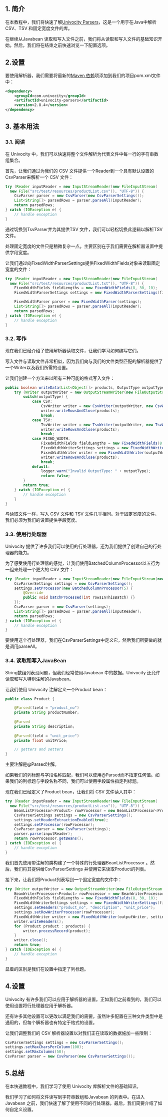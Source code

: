 ## 1. 简介

在本教程中，我们将快速了解[Univocity Parsers](https://www.univocity.com/pages/univocity_parsers_tutorial.html)，这是一个用于在Java中解析 CSV、TSV 和固定宽度文件的库。

在继续从Javabean 读取和写入文件之前，我们将从读取和写入文件的基础知识开始。然后，我们将在结束之前快速浏览一下配置选项。

## 2.设置

要使用解析器，我们需要将最新的[Maven 依赖](https://search.maven.org/artifact/com.univocity/univocity-parsers)项添加到我们的项目pom.xml文件中：

```xml
<dependency>
    <groupId>com.univocity</groupId>
    <artifactId>univocity-parsers</artifactId>
    <version>2.8.4</version>
</dependency>
```

## 3. 基本用法

### 3.1. 阅读

在 Univocity 中，我们可以快速将整个文件解析为代表文件中每一行的字符串数组集合。

首先，让我们通过为我们的 CSV 文件提供一个Reader到一个具有默认设置的CsvParser来解析一个 CSV 文件：

```java
try (Reader inputReader = new InputStreamReader(new FileInputStream(
  new File("src/test/resources/productList.csv")), "UTF-8")) {
    CsvParser parser = new CsvParser(new CsvParserSettings());
    List<String[]> parsedRows = parser.parseAll(inputReader);
    return parsedRows;
} catch (IOException e) {
    // handle exception
}
```

通过切换到TsvParser并为其提供TSV 文件，我们可以轻松切换此逻辑以解析TSV 文件。

处理固定宽度的文件只是稍微复杂一点。主要区别在于我们需要在解析器设置中提供字段宽度。

让我们通过向FixedWidthParserSettings提供FixedWidthFields对象来读取固定宽度的文件：

```java
try (Reader inputReader = new InputStreamReader(new FileInputStream(
  new File("src/test/resources/productList.txt")), "UTF-8")) {
    FixedWidthFields fieldLengths = new FixedWidthFields(8, 30, 10);
    FixedWidthParserSettings settings = new FixedWidthParserSettings(fieldLengths);

    FixedWidthParser parser = new FixedWidthParser(settings);
    List<String[]> parsedRows = parser.parseAll(inputReader);
    return parsedRows;
} catch (IOException e) {
    // handle exception
}
```

### 3.2. 写作

现在我们已经介绍了使用解析器读取文件，让我们学习如何编写它们。

写入文件与读取文件非常相似，因为我们向与我们的文件类型匹配的解析器提供了一个Writer以及我们所需的设置。

让我们创建一个方法来以所有三种可能的格式写入文件：

```java
public boolean writeData(List<Object[]> products, OutputType outputType, String outputPath) {
    try (Writer outputWriter = new OutputStreamWriter(new FileOutputStream(new File(outputPath)),"UTF-8")){
        switch(outputType) {
            case CSV:
                CsvWriter writer = new CsvWriter(outputWriter, new CsvWriterSettings());
                writer.writeRowsAndClose(products);
                break;
            case TSV:
                TsvWriter writer = new TsvWriter(outputWriter, new TsvWriterSettings());
                writer.writeRowsAndClose(products);
                break;
            case FIXED_WIDTH:
                FixedWidthFields fieldLengths = new FixedWidthFields(8, 30, 10);
                FixedWidthWriterSettings settings = new FixedWidthWriterSettings(fieldLengths);
                FixedWidthWriter writer = new FixedWidthWriter(outputWriter, settings);
                writer.writeRowsAndClose(products);
                break;
            default:
                logger.warn("Invalid OutputType: " + outputType);
                return false;
        }
        return true;
    } catch (IOException e) {
        // handle exception
    }
}
```

与读取文件一样，写入 CSV 文件和 TSV 文件几乎相同。对于固定宽度的文件，我们必须为我们的设置提供字段宽度。

### 3.3. 使用行处理器

Univocity 提供了许多我们可以使用的行处理器，还为我们提供了创建自己的行处理器的能力。

为了感受使用行处理器的感觉，让我们使用BatchedColumnProcessor以五行为一组来处理一个更大的 CSV 文件：

```java
try (Reader inputReader = new InputStreamReader(new FileInputStream(new File(relativePath)), "UTF-8")) {
    CsvParserSettings settings = new CsvParserSettings();
    settings.setProcessor(new BatchedColumnProcessor(5) {
        @Override
        public void batchProcessed(int rowsInThisBatch) {}
    });
    CsvParser parser = new CsvParser(settings);
    List<String[]> parsedRows = parser.parseAll(inputReader);
    return parsedRows;
} catch (IOException e) {
    // handle exception
}
```

要使用这个行处理器，我们在CsvParserSettings中定义它，然后我们所要做的就是调用parseAll。

### 3.4. 读取和写入JavaBean

String数组列表没问题，但我们经常使用Javabean 中的数据。Univocity 还允许读取和写入特别注解的Javabean。

让我们使用 Univocity 注解定义一个Product bean：

```java
public class Product {

    @Parsed(field = "product_no")
    private String productNumber;
    
    @Parsed
    private String description;
    
    @Parsed(field = "unit_price")
    private float unitPrice;

    // getters and setters
}
```

主要注解是@Parsed注解。

如果我们的列标题与字段名称匹配，我们可以使用@Parsed而不指定任何值。如果我们的列标题与字段名称不同，我们可以使用字段属性指定列标题。

现在我们已经定义了Product bean，让我们将 CSV 文件读入其中：

```java
try (Reader inputReader = new InputStreamReader(new FileInputStream(
  new File("src/test/resources/productList.csv")), "UTF-8")) {
    BeanListProcessor<Product> rowProcessor = new BeanListProcessor<Product>(Product.class);
    CsvParserSettings settings = new CsvParserSettings();
    settings.setHeaderExtractionEnabled(true);
    settings.setProcessor(rowProcessor);
    CsvParser parser = new CsvParser(settings);
    parser.parse(inputReader);
    return rowProcessor.getBeans();
} catch (IOException e) {
    // handle exception
}
```

我们首先使用带注解的类构建了一个特殊的行处理器BeanListProcessor 。然后，我们将其提供给CsvParserSettings 并使用它来读取Product的列表。

接下来，让我们将Product列表写到一个固定宽度的文件中：

```java
try (Writer outputWriter = new OutputStreamWriter(new FileOutputStream(new File(outputPath)), "UTF-8")) {
    BeanWriterProcessor<Product> rowProcessor = new BeanWriterProcessor<Product>(Product.class);
    FixedWidthFields fieldLengths = new FixedWidthFields(8, 30, 10);
    FixedWidthWriterSettings settings = new FixedWidthWriterSettings(fieldLengths);
    settings.setHeaders("product_no", "description", "unit_price");
    settings.setRowWriterProcessor(rowProcessor);
    FixedWidthWriter writer = new FixedWidthWriter(outputWriter, settings);
    writer.writeHeaders();
    for (Product product : products) {
        writer.processRecord(product);
    }
    writer.close();
    return true;
} catch (IOException e) {
    // handle exception
}
```

显着的区别是我们在设置中指定了列标题。

## 4.设置

Univocity 有许多我们可以应用于解析器的设置。正如我们之前看到的，我们可以使用设置将行处理器应用于解析器。

还有许多其他设置可以更改以满足我们的需要。虽然许多配置在三种文件类型中是通用的，但每个解析器也有特定于格式的设置。

让我们调整我们的 CSV 解析器设置以对我们正在读取的数据施加一些限制：

```java
CsvParserSettings settings = new CsvParserSettings();
settings.setMaxCharsPerColumn(100);
settings.setMaxColumns(50);
CsvParser parser = new CsvParser(new CsvParserSettings());
```

## 5.总结

在本快速教程中，我们学习了使用 Univocity 库解析文件的基础知识。

我们学习了如何将文件读写到字符串数组和Javabean 的列表中。在进入Javabean 之前，我们快速了解了使用不同的行处理器。最后，我们简要介绍了如何自定义设置。